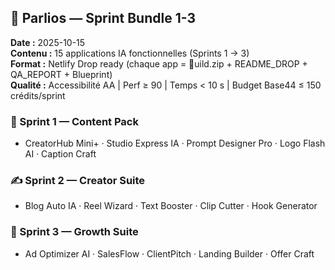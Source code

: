 ﻿## 🧠 Parlios — Sprint Bundle 1-3
**Date :** 2025-10-15  
**Contenu :** 15 applications IA fonctionnelles (Sprints 1 → 3)  
**Format :** Netlify Drop ready (chaque app = uild.zip + README_DROP + QA_REPORT + Blueprint)  
**Qualité :** Accessibilité AA | Perf ≥ 90 | Temps < 10 s | Budget Base44 ≤ 150 crédits/sprint

### 🧩 Sprint 1 — Content Pack
- CreatorHub Mini+ · Studio Express IA · Prompt Designer Pro · Logo Flash AI · Caption Craft

### ✍️ Sprint 2 — Creator Suite
- Blog Auto IA · Reel Wizard · Text Booster · Clip Cutter · Hook Generator

### 💼 Sprint 3 — Growth Suite
- Ad Optimizer AI · SalesFlow · ClientPitch · Landing Builder · Offer Craft

